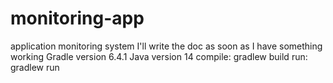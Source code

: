 # monitoring-app
application monitoring system
I'll write the doc as soon as I have something working
Gradle version 6.4.1
Java version 14
compile: gradlew build
run: gradlew run
